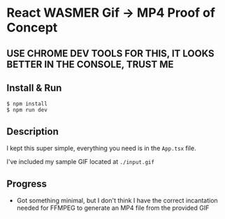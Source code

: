 # React WASMER Gif -> MP4 Proof of Concept

## USE CHROME DEV TOOLS FOR THIS, IT LOOKS BETTER IN THE CONSOLE, TRUST ME

## Install & Run
```shell
$ npm install
$ npm run dev
```

## Description
I kept this super simple, everything you need is in the `App.tsx` file.

I've included my sample GIF located at `./input.gif`

## Progress
- Got something minimal, but I don't think I have the correct incantation needed for FFMPEG to generate an MP4 file from the provided GIF 